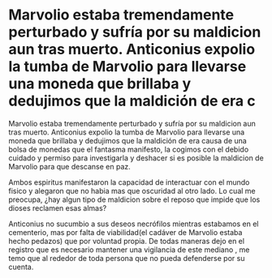 # Marvolio estaba tremendamente perturbado y sufría por su maldicion aun tras muerto. Anticonius expolio la tumba de Marvolio para llevarse una moneda que brillaba y  dedujimos que la maldición de era c

Marvolio estaba tremendamente perturbado y sufría por su maldicion aun tras muerto. Anticonius expolio la tumba de Marvolio para llevarse una moneda que brillaba y  dedujimos que la maldición de era causa de una bolsa de monedas que el fantasma manifesto, la cogimos con  el debido cuidado y permiso para investigarla y deshacer si es posible la maldicion de Marvolio para que descanse en paz.

Ambos espiritus manifestaron la capacidad de interactuar con el mundo fisico y alegaron que no habia mas que oscuridad al otro lado. Lo cual me preocupa, ¿hay algun tipo de maldicion sobre el reposo que impide que los dioses reclamen esas almas?

Anticonius no sucumbio a sus deseos necrófilos mientras estabamos en el cementerio, mas por falta de viabilidad(el cadáver de Marvolio estaba hecho pedazos) que por voluntad propia. 
De todas maneras dejo en el registro que es necesario mantener una vigilancia de este mediano , me temo que al rededor de toda persona que no pueda defenderse por su cuenta.

